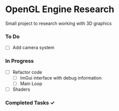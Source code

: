 # OpenGL Engine Research

Small project to research working with 3D graphics

### To Do
- [ ] Add camera system

### In Progress
- [ ] Refactor code
    - [ ] ImGui interface with debug information
    - [ ] Main Loop
- [ ] Shaders

### Completed Tasks ✓
